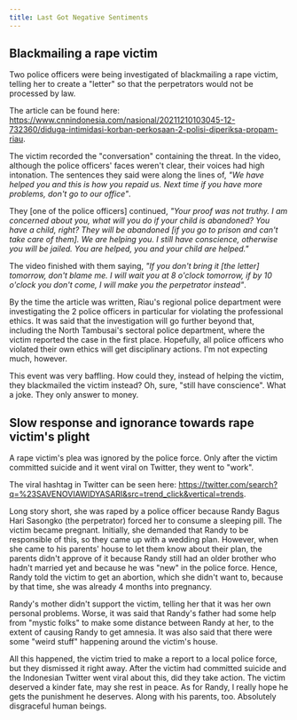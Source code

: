 ```yaml
---
title: Last Got Negative Sentiments
---
```


## Blackmailing a rape victim

<!-- datetime: 2021-12-10T04:20:00.000Z -->

Two police officers were being investigated of blackmailing a rape victim, telling her to create a "letter" so that the perpetrators would not be processed by law.

The article can be found here: https://www.cnnindonesia.com/nasional/20211210103045-12-732360/diduga-intimidasi-korban-perkosaan-2-polisi-diperiksa-propam-riau.

The victim recorded the "conversation" containing the threat. In the video, although the police officers' faces weren't clear, their voices had high intonation. The sentences they said were along the lines of, _"We have helped you and this is how you repaid us. Next time if you have more problems, don't go to our office"_.

They [one of the police officers] continued, _"Your proof was not truthy. I am concerned about you, what will you do if your child is abandoned? You have a child, right? They will be abandoned [if you go to prison and can't take care of them]. We are helping you. I still have conscience, otherwise you will be jailed. You are helped, you and your child are helped."_

The video finished with them saying, _"If you don't bring it [the letter] tomorrow, don't blame me. I will wait you at 8 o'clock tomorrow, if by 10 o'clock you don't come, I will make you the perpetrator instead"_.

By the time the article was written, Riau's regional police department were investigating the 2 police officers in particular for violating the professional ethics. It was said that the investigation will go further beyond that, including the North Tambusai's sectoral police department, where the victim reported the case in the first place. Hopefully, all police officers who violated their own ethics will get disciplinary actions. I'm not expecting much, however.

This event was very baffling. How could they, instead of helping the victim, they blackmailed the victim instead? Oh, sure, "still have conscience". What a joke. They only answer to money.

## Slow response and ignorance towards rape victim's plight

<!-- datetime: 2021-12-03T12:10:00.000Z -->

A rape victim's plea was ignored by the police force. Only after the victim committed suicide and it went viral on Twitter, they went to "work".

The viral hashtag in Twitter can be seen here: https://twitter.com/search?q=%23SAVENOVIAWIDYASARI&src=trend_click&vertical=trends.

Long story short, she was raped by a police officer because Randy Bagus Hari Sasongko (the perpetrator) forced her to consume a sleeping pill. The victim became pregnant. Initially, she demanded that Randy to be responsible of this, so they came up with a wedding plan. However, when she came to his parents' house to let them know about their plan, the parents didn't approve of it because Randy still had an older brother who hadn't married yet and because he was "new" in the police force. Hence, Randy told the victim to get an abortion, which she didn't want to, because by that time, she was already 4 months into pregnancy.

Randy's mother didn't support the victim, telling her that it was her own personal problems. Worse, it was said that Randy's father had some help from "mystic folks" to make some distance between Randy at her, to the extent of causing Randy to get amnesia. It was also said that there were some "weird stuff" happening around the victim's house.

All this happened, the victim tried to make a report to a local police force, but they dismissed it right away. After the victim had committed suicide and the Indonesian Twitter went viral about this, did they take action. The victim deserved a kinder fate, may she rest in peace. As for Randy, I really hope he gets the punishment he deserves. Along with his parents, too. Absolutely disgraceful human beings.
